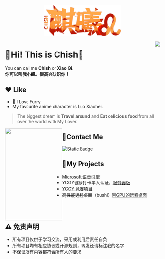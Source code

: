 <div align="center">
<img width="50%" src="./assets/chish.png">
</div>

<img src="https://chish-readme-stats.vercel.app/api?locale=cn&username=ChishFoxcat&count_private=true&show_icons=true&text_color=FFA726&icon_color=FFA726&title_color=FFA726&bg_color=0D1117&hide_border=0" align="right"></img>

# 👋Hi! This is Chish🎉
You can call me __Chish__ or __Xiao Qi__.<br>
**你可以叫我小麒。很高兴认识你！**

## ❤️ Like
- 🦊 I Love Furry
- My favourite anime character is Luo Xiaohei.

> The biggest dream is __Travel around__ and __Eat delicious food__ from all over the world with My Lover. 

<img align="left" width="186" height="300" src="./assets/chish_pic.png"/>

## 📱Contact Me
[![Static Badge](https://img.shields.io/badge/%40ChishSAMA-%2326A5E4?logo=telegram&label=Telegram)](https://t.me/CoryChish)

## 📍My Projects

- [Microsoft 语音引擎](https://github.com/ChishFoxcat/Microsoft-TTS)
- YCGY健康打卡单人认证，[服务器版](https://github.com/ChishFoxcat/YcteiHealth)
- [YCGY 竞赛项目](https://github.com/ChishFoxcat/YCGYMatch)
- ~~高性能远程桌面~~（bushi）[带GPU的远程桌面](https://github.com/ChishFoxcat/NVIDIA-SHILED_Frp)

<br>
<br>

## ⚠️ **免责声明**
- 所有项目仅供于学习交流，采用或利用后责任自负
- 所有项目均有相应协议或开源规则，转发还请标注我的名字
- 不保证所有内容都符合所有人的要求

<!--
**ChishFoxcat/ChishFoxcat** is a ✨ _special_ ✨ repository because its `README.md` (this file) appears on your GitHub profile.

Here are some ideas to get you started:

- 🔭 I’m currently working on ...
- 🌱 I’m currently learning ...
- 👯 I’m looking to collaborate on ...
- 🤔 I’m looking for help with ...
- 💬 Ask me about ...
- 📫 How to reach me: ...
- 😄 Pronouns: ...
- ⚡ Fun fact: ...
-->
